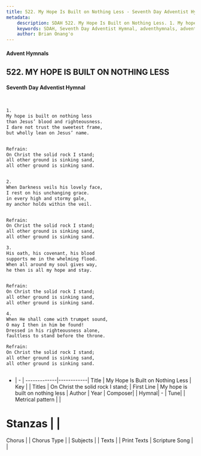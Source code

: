 ```yaml
---
title: 522. My Hope Is Built on Nothing Less - Seventh Day Adventist Hymnal
metadata:
    description: SDAH 522. My Hope Is Built on Nothing Less. 1. My hope is built on nothing less than Jesus’ blood and righteousness. I dare not trust the sweetest frame, but wholly lean on Jesus’ name. 
    keywords: SDAH, Seventh Day Adventist Hymnal, adventhymnals, advent hymnals, My Hope Is Built on Nothing Less, My hope is built on nothing less ,On Christ the solid rock I stand;
    author: Brian Onang'o
---
```


#### Advent Hymnals
## 522. MY HOPE IS BUILT ON NOTHING LESS
#### Seventh Day Adventist Hymnal

```txt


1.
My hope is built on nothing less
than Jesus’ blood and righteousness.
I dare not trust the sweetest frame,
but wholly lean on Jesus’ name.


Refrain:
On Christ the solid rock I stand;
all other ground is sinking sand,
all other ground is sinking sand.


2.
When Darkness veils his lovely face,
I rest on his unchanging grace.
in every high and stormy gale,
my anchor holds within the veil.


Refrain:
On Christ the solid rock I stand;
all other ground is sinking sand,
all other ground is sinking sand.

3.
His oath, his covenant, his blood
supports me in the whelming flood.
When all around my soul gives way,
he then is all my hope and stay.


Refrain:
On Christ the solid rock I stand;
all other ground is sinking sand,
all other ground is sinking sand.

4.
When He shall come with trumpet sound,
O may I then in him be found!
Dressed in his righteousness alone,
faultless to stand before the throne.

Refrain:
On Christ the solid rock I stand;
all other ground is sinking sand,
all other ground is sinking sand.



```

- |   -  |
-------------|------------|
Title | My Hope Is Built on Nothing Less |
Key |  |
Titles | On Christ the solid rock I stand; |
First Line | My hope is built on nothing less |
Author | 
Year | 
Composer|  |
Hymnal|  - |
Tune|  |
Metrical pattern | |
# Stanzas |  |
Chorus |  |
Chorus Type |  |
Subjects |  |
Texts |  |
Print Texts | 
Scripture Song |  |
  
